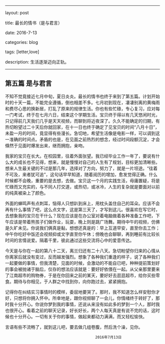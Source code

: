 ﻿--- 

layout: post 

title: 最长的情书（是与君言）

date: 2016-7-13

categories: blog
 
tags: [letter,love]

description: 生活逐渐迈向正轨。

---

## 第五篇 是与君言

不知不觉竟接近七月中旬，夏日炎炎。最长的情书也终于来到了第五篇。计划开始时的十天一篇，不能完全遵循，倒也相差不多。七月初到现在，凄凄别离的黄梅雨和费尽心思的换新居，打乱了原来的规律生活。你也有些忙碌，专心复习，应对每一门考试，终于在七月六日，结束这个学期生活。宝贝终于得以有几天悠闲时光，只记得前几天我们几乎是天天视频，而聊到将近夜深了。久久不能确定的归期，有热切盼望过二十天后你就回家，在十一日也终于确定了见宝贝的时间“八月十日”，未盈一月的时间，竟显得有些漫长。急切地，希望生活像是电影一样，可以调到这一准确的时间点。矛盾的也是，在见面之前热烈的想念，经过时间段额沉淀，才会倏然于见面时爆发出来，继而拥抱，亲吻。

我家的宝贝在长大。在校园里，往着外面张望。我已经毕业工作一年了，要说有什么大的成长也不见得，想来，就是慢慢对自己的人生有了规划，目标更加清晰些。想来人生最关键的不过是那几年，选择对了方向，努力了，就是一片坦途。“往着不可及，来者犹可追”，这句话早早知道，随着阅历的增加，愈发觉得正确。什么时候都不会晚，重要的是去想，去做。宝贝这一个月的实践生活，毋庸置疑，将是忙碌而又充实的，与不同人打交道，或热切，或冰冷，人生的复杂就是要面对以前的纯真被染上了颜色。

外面的蝉鸣声有点刺耳，恼得人只想趴到床上，用枕头盖住自己的耳朵。应该不会再有什么事情了吧，这么点文字，这是第三天了，才写到这儿。很喜欢在写它时，去想象我的宝贝在干什么？现在应该是在办公室对着电脑做着各种准备工作吧，下午应该是带着熊孩子们做作业，玩耍，晚上则是跳广场舞。期待中午的视频，仿佛是久旷未见。你说我们俩真是黏，想想还真是的：早上互道早安，直至你去工作；中午你吃好中饭还会视频抑或文字直至你午休；傍晚也会聊聊，再到睡前有比较长时间的言情说爱。隔着千里，彼此通过这些交流将心中的爱意传达。

今天是与你在一起的第八十二天，离兰归还有二十八天。急切盼望你归来的心情从你离家后就没有变过，反而越发强烈。想象了各种我们重逢的样子，说了各种我们一起要做的事情，但我清楚，见面的时候，会激动的不能自已吧，种种提前策划好的事会被抛诸于脑后，仅存的想法应该就是：要好好依偎在一起。从父亲那里要来了江南超市的购物券，于是在你回来之前的某天，要好好去逛逛超市，给你买些零食。期待与你相见，于人群之中找到你，向你跑过去，紧紧拥抱。

记得你在纠结实习事情时的模样，委屈地要哭了。那时，我不知道怎么样安慰你才好，只想将你拥入怀中。所幸地是，跟你视频聊了一会儿，你情绪终于转好了，那时我十分开心。你说你梦到我的事情，还说从来没有如此多的梦到一个人，那时我也很开心。看着之前的聊天记录，好长好长，两个人每天真是有说不完的话，这时候也十分开心。一切有关于你的事情，做起来都动力满满，而又轻松愉快。

言语有些不流畅了，就到这儿吧，要去做几组卷腹，然后洗个澡，见你。

                                             2016年7月13日